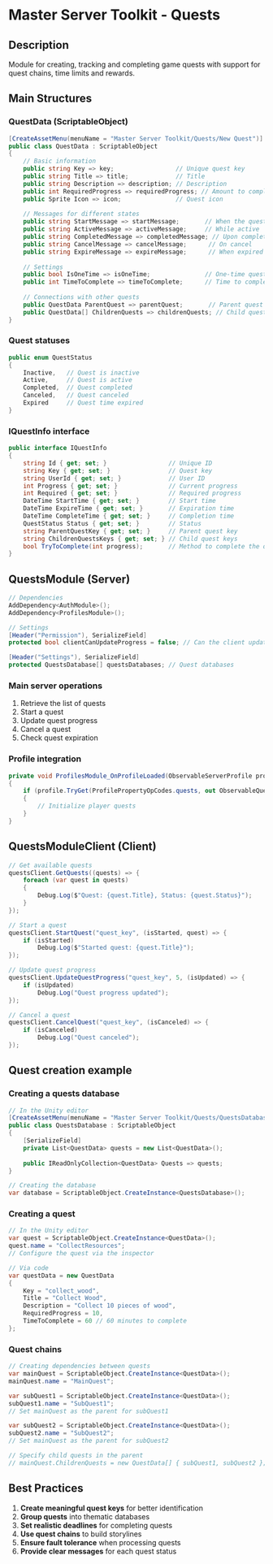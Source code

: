 # Master Server Toolkit - Quests

## Description
Module for creating, tracking and completing game quests with support for quest chains, time limits and rewards.

## Main Structures

### QuestData (ScriptableObject)
```csharp
[CreateAssetMenu(menuName = "Master Server Toolkit/Quests/New Quest")]
public class QuestData : ScriptableObject
{
    // Basic information
    public string Key => key;                 // Unique quest key
    public string Title => title;             // Title
    public string Description => description; // Description
    public int RequiredProgress => requiredProgress; // Amount to complete
    public Sprite Icon => icon;               // Quest icon
    
    // Messages for different states
    public string StartMessage => startMessage;       // When the quest is taken
    public string ActiveMessage => activeMessage;     // While active
    public string CompletedMessage => completedMessage; // Upon completion
    public string CancelMessage => cancelMessage;      // On cancel
    public string ExpireMessage => expireMessage;      // When expired
    
    // Settings
    public bool IsOneTime => isOneTime;               // One-time quest
    public int TimeToComplete => timeToComplete;      // Time to complete (min)
    
    // Connections with other quests
    public QuestData ParentQuest => parentQuest;       // Parent quest
    public QuestData[] ChildrenQuests => childrenQuests; // Child quests
}
```

### Quest statuses
```csharp
public enum QuestStatus 
{ 
    Inactive,   // Quest is inactive
    Active,     // Quest is active
    Completed,  // Quest completed
    Canceled,   // Quest canceled
    Expired     // Quest time expired
}
```

### IQuestInfo interface
```csharp
public interface IQuestInfo
{
    string Id { get; set; }                 // Unique ID
    string Key { get; set; }                // Quest key
    string UserId { get; set; }             // User ID
    int Progress { get; set; }              // Current progress
    int Required { get; set; }              // Required progress
    DateTime StartTime { get; set; }        // Start time
    DateTime ExpireTime { get; set; }       // Expiration time
    DateTime CompleteTime { get; set; }     // Completion time
    QuestStatus Status { get; set; }        // Status
    string ParentQuestKey { get; set; }     // Parent quest key
    string ChildrenQuestsKeys { get; set; } // Child quest keys
    bool TryToComplete(int progress);       // Method to complete the quest
}
```

## QuestsModule (Server)

```csharp
// Dependencies
AddDependency<AuthModule>();
AddDependency<ProfilesModule>();

// Settings
[Header("Permission"), SerializeField]
protected bool clientCanUpdateProgress = false; // Can the client update progress

[Header("Settings"), SerializeField]
protected QuestsDatabase[] questsDatabases; // Quest databases
```

### Main server operations
1. Retrieve the list of quests
2. Start a quest
3. Update quest progress
4. Cancel a quest
5. Check quest expiration

### Profile integration
```csharp
private void ProfilesModule_OnProfileLoaded(ObservableServerProfile profile)
{
    if (profile.TryGet(ProfilePropertyOpCodes.quests, out ObservableQuests property))
    {
        // Initialize player quests
    }
}
```

## QuestsModuleClient (Client)

```csharp
// Get available quests
questsClient.GetQuests((quests) => {
    foreach (var quest in quests)
    {
        Debug.Log($"Quest: {quest.Title}, Status: {quest.Status}");
    }
});

// Start a quest
questsClient.StartQuest("quest_key", (isStarted, quest) => {
    if (isStarted)
        Debug.Log($"Started quest: {quest.Title}");
});

// Update quest progress
questsClient.UpdateQuestProgress("quest_key", 5, (isUpdated) => {
    if (isUpdated)
        Debug.Log("Quest progress updated");
});

// Cancel a quest
questsClient.CancelQuest("quest_key", (isCanceled) => {
    if (isCanceled)
        Debug.Log("Quest canceled");
});
```

## Quest creation example

### Creating a quests database
```csharp
// In the Unity editor
[CreateAssetMenu(menuName = "Master Server Toolkit/Quests/QuestsDatabase")]
public class QuestsDatabase : ScriptableObject
{
    [SerializeField]
    private List<QuestData> quests = new List<QuestData>();
    
    public IReadOnlyCollection<QuestData> Quests => quests;
}

// Creating the database
var database = ScriptableObject.CreateInstance<QuestsDatabase>();
```

### Creating a quest
```csharp
// In the Unity editor
var quest = ScriptableObject.CreateInstance<QuestData>();
quest.name = "CollectResources";
// Configure the quest via the inspector

// Via code
var questData = new QuestData
{
    Key = "collect_wood",
    Title = "Collect Wood",
    Description = "Collect 10 pieces of wood",
    RequiredProgress = 10,
    TimeToComplete = 60 // 60 minutes to complete
};
```

### Quest chains
```csharp
// Creating dependencies between quests
var mainQuest = ScriptableObject.CreateInstance<QuestData>();
mainQuest.name = "MainQuest";

var subQuest1 = ScriptableObject.CreateInstance<QuestData>();
subQuest1.name = "SubQuest1";
// Set mainQuest as the parent for subQuest1

var subQuest2 = ScriptableObject.CreateInstance<QuestData>();
subQuest2.name = "SubQuest2";
// Set mainQuest as the parent for subQuest2

// Specify child quests in the parent
// mainQuest.ChildrenQuests = new QuestData[] { subQuest1, subQuest2 };
```

## Best Practices

1. **Create meaningful quest keys** for better identification
2. **Group quests** into thematic databases
3. **Set realistic deadlines** for completing quests
4. **Use quest chains** to build storylines
5. **Ensure fault tolerance** when processing quests
6. **Provide clear messages** for each quest status
